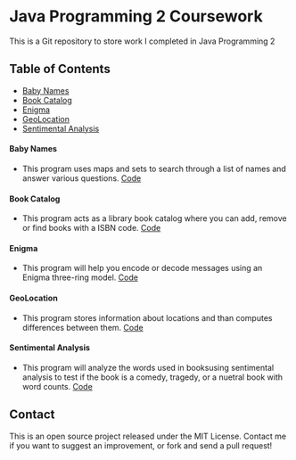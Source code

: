 # Java Programming 2 Coursework
This is a Git repository to store work I completed in Java Programming 2

## Table of Contents

* [Baby Names](#baby-names)
* [Book Catalog](#book-catalog)
* [Enigma](#enigma)
* [GeoLocation](#geo-location)
* [Sentimental Analysis](#sentimental-analysis)

#### <a name="baby-names"></a>Baby Names
* This program uses maps and sets to search through a list of names and answer various questions. 
[Code](<https://github.com/andrewmahoneyf/Java-Programming-2/blob/master/CSE143Github/BabyNames>)

#### <a name="book-catalog"></a>Book Catalog
* This program acts as a library book catalog where you can add, remove or find books with a ISBN code. 
[Code](<https://github.com/andrewmahoneyf/Java-Programming-2/blob/master/CSE143Github/Book Catalog>)

#### <a name="enigma"></a>Enigma
* This program will help you encode or decode messages using an Enigma three-ring model. 
[Code](<https://github.com/andrewmahoneyf/Java-Programming-2/blob/master/CSE143Github/Encription>)

#### <a name="geo-location"></a>GeoLocation
* This program stores information about locations and than computes differences between them. 
[Code](<https://github.com/andrewmahoneyf/Java-Programming-2/blob/master/CSE143Github/GeoLocation>)

#### <a name="sentimental-analysis"></a>Sentimental Analysis
* This program will analyze the words used in booksusing sentimental analysis to test if the book is a comedy, tragedy, or a nuetral book with word counts.
[Code](<https://github.com/andrewmahoneyf/Java-Programming-2/blob/master/CSE143Github/Sentimental Analysis>)

## Contact
This is an open source project released under the MIT License. Contact me if you want to suggest an improvement, or fork and send a pull request!
